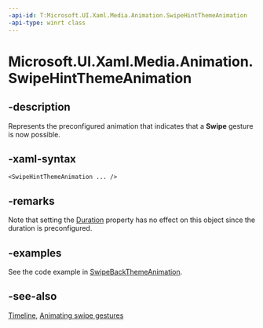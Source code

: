 ```yaml
---
-api-id: T:Microsoft.UI.Xaml.Media.Animation.SwipeHintThemeAnimation
-api-type: winrt class
---
```


<!-- Class syntax.
public class SwipeHintThemeAnimation : Windows.UI.Xaml.Media.Animation.Timeline, Windows.UI.Xaml.Media.Animation.ISwipeHintThemeAnimation
-->

# Microsoft.UI.Xaml.Media.Animation.SwipeHintThemeAnimation

## -description
Represents the preconfigured animation that indicates that a **Swipe** gesture is now possible.

## -xaml-syntax
```xaml
<SwipeHintThemeAnimation ... />
```

## -remarks
Note that setting the [Duration](timeline_duration.md) property has no effect on this object since the duration is preconfigured.

## -examples
See the code example in [SwipeBackThemeAnimation](swipebackthemeanimation.md).

## -see-also
[Timeline](timeline.md), [Animating swipe gestures](/previous-versions/windows/apps/jj649435(v=win.10))
